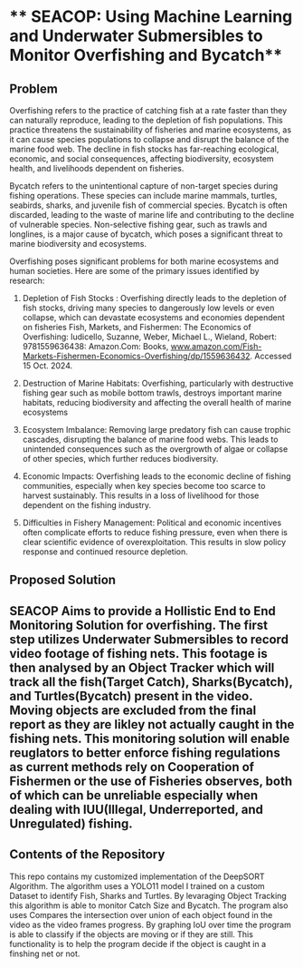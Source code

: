 <h1>** SEACOP: Using Machine Learning and Underwater Submersibles to Monitor Overfishing and Bycatch**</h1>
<h2> Problem </h2>
Overfishing refers to the practice of catching fish at a rate faster than they can naturally reproduce, leading to the depletion of fish populations. This practice threatens the sustainability of fisheries and marine ecosystems, as it can cause species populations to collapse and disrupt the balance of the marine food web. The decline in fish stocks has far-reaching ecological, economic, and social consequences, affecting biodiversity, ecosystem health, and livelihoods dependent on fisheries.

Bycatch refers to the unintentional capture of non-target species during fishing operations. These species can include marine mammals, turtles, seabirds, sharks, and juvenile fish of commercial species. Bycatch is often discarded, leading to the waste of marine life and contributing to the decline of vulnerable species. Non-selective fishing gear, such as trawls and longlines, is a major cause of bycatch, which poses a significant threat to marine biodiversity and ecosystems.

Overfishing poses significant problems for both marine ecosystems and human societies. Here are some of the primary issues identified by research:

1. Depletion of Fish Stocks : Overfishing directly leads to the depletion of fish stocks, driving many species to dangerously low levels or even collapse, which can devastate ecosystems and economies dependent on fisheries Fish, Markets, and Fishermen: The Economics of Overfishing: Iudicello, Suzanne, Weber, Michael L., Wieland, Robert: 9781559636438: Amazon.Com: Books, www.amazon.com/Fish-Markets-Fishermen-Economics-Overfishing/dp/1559636432. Accessed 15 Oct. 2024.

2. Destruction of Marine Habitats: Overfishing, particularly with destructive fishing gear such as mobile bottom trawls, destroys important marine habitats, reducing biodiversity and affecting the overall health of marine ecosystems 

3. Ecosystem Imbalance: Removing large predatory fish can cause trophic cascades, disrupting the balance of marine food webs. This leads to unintended consequences such as the overgrowth of algae or collapse of other species, which further reduces biodiversity. 
4. Economic Impacts: Overfishing leads to the economic decline of fishing communities, especially when key species become too scarce to harvest sustainably. This results in a loss of livelihood for those dependent on the fishing industry. 

5. Difficulties in Fishery Management: Political and economic incentives often complicate efforts to reduce fishing pressure, even when there is clear scientific evidence of overexploitation. This results in slow policy response and continued resource depletion.

<h2> Proposed Solution <h2>

SEACOP Aims to provide a Hollistic End to End Monitoring Solution for overfishing. The first step utilizes Underwater Submersibles to record video footage of fishing nets. This footage is then analysed by an Object Tracker which will track all the fish(Target Catch), Sharks(Bycatch), and Turtles(Bycatch) present in the video. Moving objects are excluded from the final report as they are likley not actually caught in the fishing nets. This monitoring solution will enable reuglators to better enforce fishing regulations as current methods rely on Cooperation of Fishermen or the use of Fisheries observes, both of which can be unreliable especially when dealing with IUU(Illegal, Underreported, and Unregulated) fishing.
  
<h2>Contents of the Repository</h2>
This repo contains my customized implementation of the DeepSORT Algorithm. The algorithm uses a YOLO11 model I trained on a custom Dataset to identify Fish, Sharks and Turtles. By levaraging Object Tracking this algorithm is able to monitor Catch Size and Bycatch. The program also uses Compares the intersection over union of each object found in the video as the video frames progress. By graphing IoU over time the program is able to classify if the objects are moving or if they are still. This functionality is to help the program decide if the object is caught in a finshing net or not. 
